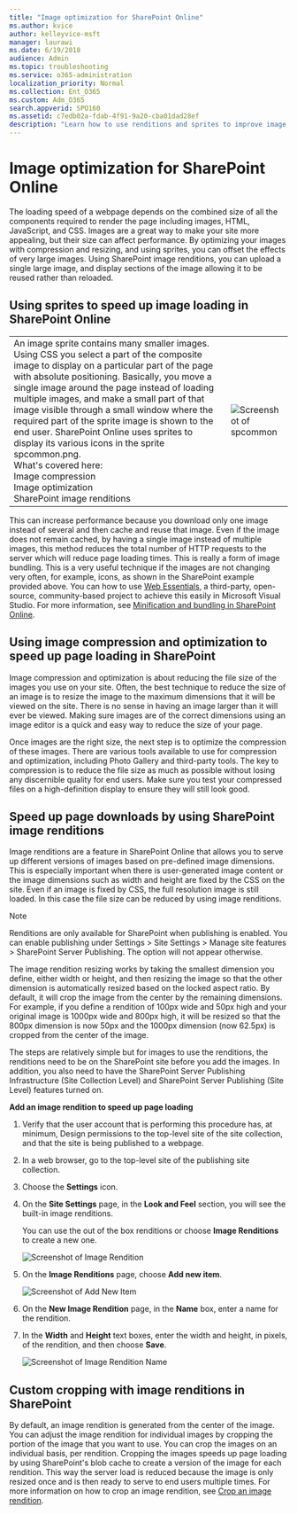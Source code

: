 ```yaml
---
title: "Image optimization for SharePoint Online"
ms.author: kvice
author: kelleyvice-msft
manager: laurawi
ms.date: 6/19/2018
audience: Admin
ms.topic: troubleshooting
ms.service: o365-administration
localization_priority: Normal
ms.collection: Ent_O365
ms.custom: Adm_O365
search.appverid: SPO160
ms.assetid: c7edb02a-fdab-4f91-9a20-cba01dad28ef
description: "Learn how to use renditions and sprites to improve image performance on your SharePoint Online websites."
---
```


# Image optimization for SharePoint Online

The loading speed of a webpage depends on the combined size of all the components required to render the page including images, HTML, JavaScript, and CSS. Images are a great way to make your site more appealing, but their size can affect performance. By optimizing your images with compression and resizing, and using sprites, you can offset the effects of very large images. Using SharePoint image renditions, you can upload a single large image, and display sections of the image allowing it to be reused rather than reloaded.
  
## Using sprites to speed up image loading in SharePoint Online

|||
|:-----|:-----|
| An image sprite contains many smaller images. Using CSS you select a part of the composite image to display on a particular part of the page with absolute positioning. Basically, you move a single image around the page instead of loading multiple images, and make a small part of that image visible through a small window where the required part of the sprite image is shown to the end user. SharePoint Online uses sprites to display its various icons in the sprite spcommon.png.  <br/>  What's covered here:﻿  <br/>  Image compression  <br/>  Image optimization  <br/>  SharePoint image renditions  <br/> |![Screenshot of spcommon](media/cc5cdee1-8e54-4537-9a8a-8854f4ee849f.png)|
   
This can increase performance because you download only one image instead of several and then cache and reuse that image. Even if the image does not remain cached, by having a single image instead of multiple images, this method reduces the total number of HTTP requests to the server which will reduce page loading times. This is really a form of image bundling. This is a very useful technique if the images are not changing very often, for example, icons, as shown in the SharePoint example provided above. You can how to use [Web Essentials](http://vswebessentials.com/), a third-party, open-source, community-based project to achieve this easily in Microsoft Visual Studio. For more information, see [Minification and bundling in SharePoint Online](https://go.microsoft.com/fwlink/?LinkId=708698).
  
## Using image compression and optimization to speed up page loading in SharePoint

Image compression and optimization is about reducing the file size of the images you use on your site. Often, the best technique to reduce the size of an image is to resize the image to the maximum dimensions that it will be viewed on the site. There is no sense in having an image larger than it will ever be viewed. Making sure images are of the correct dimensions using an image editor is a quick and easy way to reduce the size of your page.
  
Once images are the right size, the next step is to optimize the compression of these images. There are various tools available to use for compression and optimization, including Photo Gallery and third-party tools. The key to compression is to reduce the file size as much as possible without losing any discernible quality for end users. Make sure you test your compressed files on a high-definition display to ensure they will still look good.
  
## Speed up page downloads by using SharePoint image renditions

Image renditions are a feature in SharePoint Online that allows you to serve up different versions of images based on pre-defined image dimensions. This is especially important when there is user-generated image content or the image dimensions such as width and height are fixed by the CSS on the site. Even if an image is fixed by CSS, the full resolution image is still loaded. In this case the file size can be reduced by using image renditions.
  
> [!NOTE]
> Renditions are only available for SharePoint when publishing is enabled. You can enable publishing under Settings \> Site Settings \> Manage site features \> SharePoint Server Publishing. The option will not appear otherwise. 
  
The image rendition resizing works by taking the smallest dimension you define, either width or height, and then resizing the image so that the other dimension is automatically resized based on the locked aspect ratio. By default, it will crop the image from the center by the remaining dimensions. For example, if you define a rendition of 100px wide and 50px high and your original image is 1000px wide and 800px high, it will be resized so that the 800px dimension is now 50px and the 1000px dimension (now 62.5px) is cropped from the center of the image.
  
The steps are relatively simple but for images to use the renditions, the renditions need to be on the SharePoint site before you add the images. In addition, you also need to have the SharePoint Server Publishing Infrastructure (Site Collection Level) and SharePoint Server Publishing (Site Level) features turned on.
  
 **Add an image rendition to speed up page loading**
  
1. Verify that the user account that is performing this procedure has, at minimum, Design permissions to the top-level site of the site collection, and that the site is being published to a webpage.
    
2. In a web browser, go to the top-level site of the publishing site collection.
    
3. Choose the **Settings** icon. 
    
4. On the **Site Settings** page, in the **Look and Feel** section, you will see the built-in image renditions. 
    
    You can use the out of the box renditions or choose **Image Renditions** to create a new one. 
    
    ![Screenshot of Image Rendition](media/eaae0d53-657d-47ef-b687-65c5167eae4d.PNG)
  
5. On the **Image Renditions** page, choose **Add new item**.
    
    ![Screenshot of Add New Item](media/8cede22e-52bf-4d9d-99cb-162f2f6ce92b.PNG)
  
6. On the **New Image Rendition** page, in the **Name** box, enter a name for the rendition. 
    
7. In the **Width** and **Height** text boxes, enter the width and height, in pixels, of the rendition, and then choose **Save**.
    
    ![Screenshot of Image Rendition Name](media/5a6119ed-c163-40df-a4db-ec629d15607d.PNG)
  
## Custom cropping with image renditions in SharePoint

By default, an image rendition is generated from the center of the image. You can adjust the image rendition for individual images by cropping the portion of the image that you want to use. You can crop the images on an individual basis, per rendition. Cropping the images speeds up page loading by using SharePoint's blob cache to create a version of the image for each rendition. This way the server load is reduced because the image is only resized once and is then ready to serve to end users multiple times. For more information on how to crop an image rendition, see [Crop an image rendition](https://go.microsoft.com/fwlink/p/?LinkId=525626).
  

